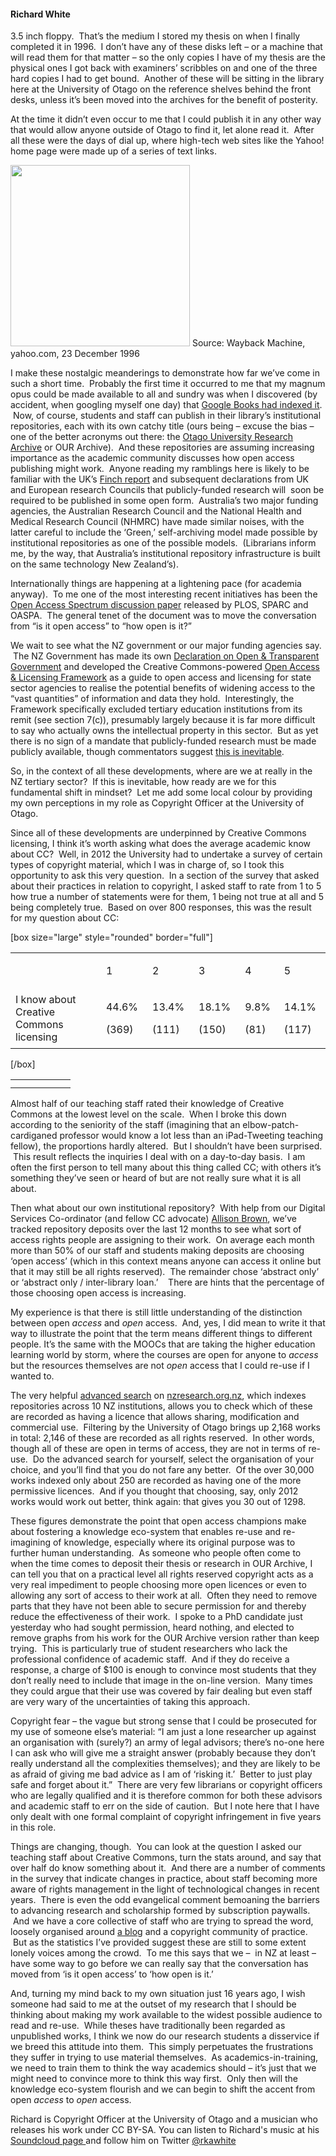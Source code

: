 <html><body><h4>Richard White</h4>

3.5 inch floppy.  That’s the medium I stored my thesis on when I finally completed it in 1996.  I don’t have any of these disks left – or a machine that will read them for that matter – so the only copies I have of my thesis are the physical ones I got back with examiners’ scribbles on and one of the three hard copies I had to get bound.  Another of these will be sitting in the library here at the University of Otago on the reference shelves behind the front desks, unless it’s been moved into the archives for the benefit of posterity.



At the time it didn’t even occur to me that I could publish it in any other way that would allow anyone outside of Otago to find it, let alone read it.  After all these were the days of dial up, where high-tech web sites like the Yahoo! home page were made up of a series of text links.



<img id="internal-source-marker_0.9908701623638819" src="https://lh5.googleusercontent.com/3ieuuAwPooQseuAkO5NjmZ6A8XqrQ1ivUKXWe7a4WwyAeO-95FWCexX62UMbsm5QoIV8-_lNkA1iKUfIjaW7KpGM__5VJV6WeN54aYGIJlxY5GyMDxk" alt="" width="287" height="290"> Source: Wayback Machine, yahoo.com, 23 December 1996



I make these nostalgic meanderings to demonstrate how far we’ve come in such a short time.  Probably the first time it occurred to me that my magnum opus could be made available to all and sundry was when I discovered (by accident, when googling myself one day) that <a href="http://books.google.co.nz/books?id=YXCVMgAACAAJ&amp;dq=satire+and+dickens+richard+white&amp;source=bl&amp;ots=-LsHkBtNBf&amp;sig=c1JbmmLFytBRDd1g59tlYpLqx9k&amp;hl=en&amp;sa=X&amp;ei=PV1-UMX2CYLPrQf8joHIBg&amp;ved=0CDIQ6AEwAQ">Google Books had indexed it</a>.  Now, of course, students and staff can publish in their library’s institutional repositories, each with its own catchy title (ours being – excuse the bias – one of the better acronyms out there: the <a href="http://otago.ourarchive.ac.nz/">Otago University Research Archive</a> or OUR Archive).  And these repositories are assuming increasing importance as the academic community discusses how open access publishing might work.  Anyone reading my ramblings here is likely to be familiar with the UK’s <a href="https://webmail.staff.otago.ac.nz/owa/redir.aspx?C=3oPMcSj4xEunMFQs8BokU2EhWGvNf88IWW2l1JymctLqFTVl2elS_B13mSqq0ZF83od__n1Jd30.&amp;URL=http%3a%2f%2fwww.researchinfonet.org%2fwp-content%2fuploads%2f2012%2f06%2fFinch-Group-report-executive-summary-FINAL-VERSION.pdf">Finch report</a> and subsequent declarations from UK and European research Councils that publicly-funded research will  soon be required to be published in some open form.  Australia’s two major funding agencies, the Australian Research Council and the National Health and Medical Research Council (NHMRC) have made similar noises, with the latter careful to include the ‘Green,’ self-archiving model made possible by institutional repositories as one of the possible models.  (Librarians inform me, by the way, that Australia’s institutional repository infrastructure is built on the same technology New Zealand’s).



Internationally things are happening at a lightening pace (for academia anyway).  To me one of the most interesting recent initiatives has been the <a href="http://www.arl.org/sparc/media/HowOpenIsIt.shtml">Open Access Spectrum discussion paper</a> released by PLOS, SPARC and OASPA.  The general tenet of the document was to move the conversation from “is it open access” to “how open is it?”



We wait to see what the NZ government or our major funding agencies say.  The NZ Government has made its own <a href="http://ict.govt.nz/programme/opening-government-data-and-information/declaration-open-and-transparent-government">Declaration on Open &amp; Transparent Government</a> and developed the Creative Commons-powered <a href="http://ict.govt.nz/programme/opening-government-data-and-information/nzgoal/read-nzgoal">Open Access &amp; Licensing Framework</a> as a guide to open access and licensing for state sector agencies to realise the potential benefits of widening access to the “vast quantities” of information and data they hold.  Interestingly, the Framework specifically excluded tertiary education institutions from its remit (see section 7(c)), presumably largely because it is far more difficult to say who actually owns the intellectual property in this sector.  But as yet there is no sign of a mandate that publicly-funded research must be made publicly available, though commentators suggest <a href="https://blogs.otago.ac.nz/openotago/2012/07/27/scientists-say-open-access-research-inevitable-in-nz-from-radio-nz/">this is inevitable</a>.



So, in the context of all these developments, where are we at really in the NZ tertiary sector?  If this is inevitable, how ready are we for this fundamental shift in mindset?  Let me add some local colour by providing my own perceptions in my role as Copyright Officer at the University of Otago.



Since all of these developments are underpinned by Creative Commons licensing, I think it’s worth asking what does the average academic know about CC?  Well, in 2012 the University had to undertake a survey of certain types of copyright material, which I was in charge of, so I took this opportunity to ask this very question.  In a section of the survey that asked about their practices in relation to copyright, I asked staff to rate from 1 to 5 how true a number of statements were for them, 1 being not true at all and 5 being completely true.  Based on over 800 responses, this was the result for my question about CC:



[box size="large" style="rounded" border="full"]

<div dir="ltr">

<table width="625"><colgroup> <col width="219"> <col width="84"> <col width="84"> <col width="84"> <col width="71"> <col width="84"></colgroup>

<tbody>

<tr>

<td></td>

<td>

<p dir="ltr">1</p>

</td>

<td>

<p dir="ltr">2</p>

</td>

<td>

<p dir="ltr">3</p>

</td>

<td>

<p dir="ltr">4</p>

</td>

<td>

<p dir="ltr">5</p>

</td>

</tr>

<tr>

<td>I know about Creative Commons licensing</td>

<td>

<p dir="ltr">44.6%</p>

<p dir="ltr">(369)</p>

</td>

<td>

<p dir="ltr">13.4%</p>

<p dir="ltr">(111)</p>

</td>

<td>

<p dir="ltr">18.1%</p>

<p dir="ltr">(150)</p>

</td>

<td>

<p dir="ltr">9.8%</p>

<p dir="ltr">(81)</p>

</td>

<td>

<p dir="ltr">14.1%</p>

<p dir="ltr">(117)</p>

</td>

</tr>

</tbody>

</table>

</div>

[/box]

<div dir="ltr">

<table width="1">

<tbody>

<tr>

<td></td>

<td></td>

<td></td>

<td></td>

<td></td>

<td></td>

</tr>

<tr>

<td></td>

<td></td>

<td></td>

<td></td>

<td></td>

<td></td>

</tr>

</tbody>

</table>

</div>

Almost half of our teaching staff rated their knowledge of Creative Commons at the lowest level on the scale.  When I broke this down according to the seniority of the staff (imagining that an elbow-patch-cardiganed professor would know a lot less than an iPad-Tweeting teaching fellow), the proportions hardly altered.  But I shouldn’t have been surprised.  This result reflects the inquiries I deal with on a day-to-day basis.  I am often the first person to tell many about this thing called CC; with others it’s something they’ve seen or heard of but are not really sure what it is all about.



Then what about our own institutional repository?  With help from our Digital Services Co-ordinator (and fellow CC advocate) <a href="https://twitter.com/Initiatives_lib">Allison Brown</a>, we’ve tracked repository deposits over the last 12 months to see what sort of access rights people are assigning to their work.  On average each month more than 50% of our staff and students making deposits are choosing ‘open access’ (which in this context means anyone can access it online but that it may still be all rights reserved).  The remainder chose ‘abstract only’ or ‘abstract only / inter-library loan.’    There are hints that the percentage of those choosing open access is increasing.



My experience is that there is still little understanding of the distinction between open <em>access</em> and <em>open</em> access.  And, yes, I did mean to write it that way to illustrate the point that the term means different things to different people. It’s the same with the MOOCs that are taking the higher education learning world by storm, where the courses are open for anyone to <em>access </em>but the resources themselves are not <em>open</em> access that I could re-use if I wanted to.



The very helpful <a href="http://nzresearch.org.nz/advanced_searches/new?locale=en">advanced search</a> on <a href="http://nzresearch.org.nz/">nzresearch.org.nz</a>, which indexes repositories across 10 NZ institutions, allows you to check which of these are recorded as having a licence that allows sharing, modification and commercial use.  Filtering by the University of Otago brings up 2,168 works in total: 2,146 of these are recorded as all rights reserved.  In other words, though all of these are open in terms of access, they are not in terms of re-use.  Do the advanced search for yourself, select the organisation of your choice, and you’ll find that you do not fare any better.  Of the over 30,000 works indexed only about 250 are recorded as having one of the more permissive licences.  And if you thought that choosing, say, only 2012 works would work out better, think again: that gives you 30 out of 1298.



These figures demonstrate the point that open access champions make about fostering a knowledge eco-system that enables re-use and re-imagining of knowledge, especially where its original purpose was to further human understanding.  As someone who people often come to when the time comes to deposit their thesis or research in OUR Archive, I can tell you that on a practical level all rights reserved copyright acts as a very real impediment to people choosing more open licences or even to allowing any sort of access to their work at all.  Often they need to remove parts that they have not been able to secure permission for and thereby reduce the effectiveness of their work.  I spoke to a PhD candidate just yesterday who had sought permission, heard nothing, and elected to remove graphs from his work for the OUR Archive version rather than keep trying.  This is particularly true of student researchers who lack the professional confidence of academic staff.  And if they do receive a response, a charge of $100 is enough to convince most students that they don’t really need to include that image in the on-line version.  Many times they could argue that their use was covered by fair dealing but even staff are very wary of the uncertainties of taking this approach.



Copyright fear – the vague but strong sense that I could be prosecuted for my use of someone else’s material: “I am just a lone researcher up against an organisation with (surely?) an army of legal advisors; there’s no-one here I can ask who will give me a straight answer (probably because they don’t really understand all the complexities themselves); and they are likely to be as afraid of giving me bad advice as I am of ‘risking it.’  Better to just play safe and forget about it.”  There are very few librarians or copyright officers who are legally qualified and it is therefore common for both these advisors and academic staff to err on the side of caution.  But I note here that I have only dealt with one formal complaint of copyright infringement in five years in this role.



Things are changing, though.  You can look at the question I asked our teaching staff about Creative Commons, turn the stats around, and say that over half do know something about it.  And there are a number of comments in the survey that indicate changes in practice, about staff becoming more aware of rights management in the light of technological changes in recent years.  There is even the odd evangelical comment bemoaning the barriers to advancing research and scholarship formed by subscription paywalls.  And we have a core collective of staff who are trying to spread the word, loosely organised around <a href="https://blogs.otago.ac.nz/openotago/">a blog</a> and a copyright community of practice.  But as the statistics I’ve provided suggest these are still to some extent lonely voices among the crowd.  To me this says that we –  in NZ at least – have some way to go before we can really say that the conversation has moved from ‘is it open access’ to ‘how open is it.’



And, turning my mind back to my own situation just 16 years ago, I wish someone had said to me at the outset of my research that I should be thinking about making my work available to the widest possible audience to read and re-use.  While theses have traditionally been regarded as unpublished works, I think we now do our research students a disservice if we breed this attitude into them.  This simply perpetuates the frustrations they suffer in trying to use material themselves.  As academics-in-training, we need to train them to think the way academics should – it’s just that we might need to convince more to think this way first.  Only then will the knowledge eco-system flourish and we can begin to shift the accent from open <em>access</em> to <em>open</em> access.



Richard is Copyright Officer at the University of Otago and a musician who releases his work under CC BY-SA. You can listen to Richard's music at his <a href="http://soundcloud.com/mermaidguitar">Soundcloud page </a>and follow him on Twitter <a href="https://twitter.com/rkawhite" target="_blank">@rkawhite</a></body></html>